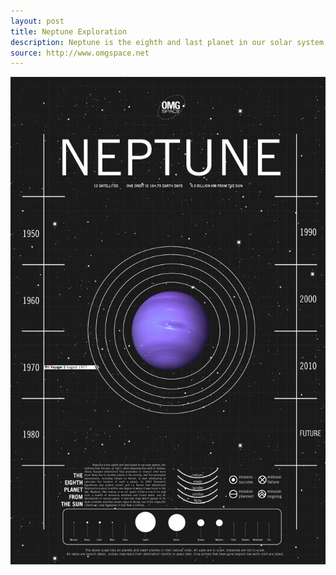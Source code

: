 ```yaml
---
layout: post
title: Neptune Exploration
description: Neptune is the eighth and last planet in our solar system, the furthest from the sun.
source: http://www.omgspace.net
---
```


![neptune-exploration](/img/neptune-exploration.jpg)


